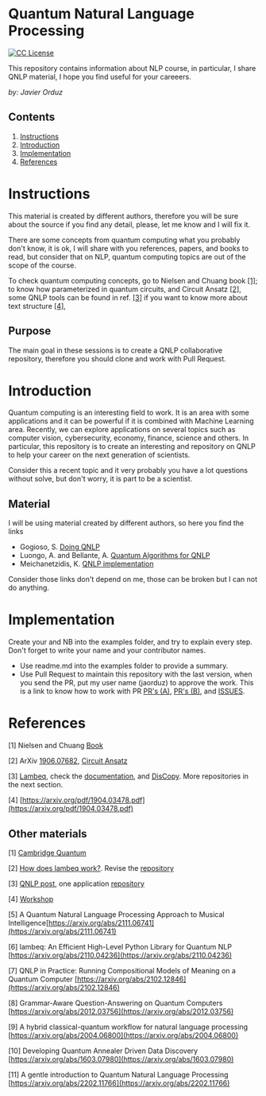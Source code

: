 # Quantum Natural Language Processing

[license-badge]: https://img.shields.io/badge/License-CC-orange
[license]: https://creativecommons.org/licenses/by-nc-sa/3.0/deed.en
[![CC License][license-badge]][license]


This repository contains information about NLP course, in particular, I share QNLP material, I hope 
you find useful for your careeers.

*by: Javier Orduz*

## Contents
1. [Instructions](#instructions)
1. [Introduction](#intro)
1. [Implementation](#implementation)
1. [References](#references)


# Instructions<a name="instructions"></a>
This material is created by different authors, therefore you will be sure about the source if you find 
any detail, please, let me know and I will fix it.

There are some concepts from quantum computing what you probably don't know, 
it is ok, I will share with you references, papers, and books to read, but 
consider that on NLP, quantum computing topics are out of the scope of the course.

To check quantum computing concepts, go to Nielsen and Chuang book [[1]](#references); to know how parameterized in quantum circuits, and Circuit Ansatz [[2]](#references), some QNLP tools can be found in ref. [[3]](#references)
if you want to know more about text structure [[4]](#references), 

## Purpose

The main goal in these sessions is to create a QNLP collaborative repository, therefore you should clone and work with Pull Request.

# Introduction<a name="intro"></a>



Quantum computing is an interesting field to work. It is an area with some applications and it can be powerful if it is combined with Machine Learning area.
Recently, we can explore applications on several topics such as computer vision, cybersecurity, economy, finance, science and others.
In particular, this repository is to create an interesting and repository on QNLP to help your career on the next generation of scientists.


Consider this a recent topic and it very probably you have a lot questions without solve, but don't worry, it is part to be a scientist.

## Material

I will be using material created by different authors, so here you find the links

- Gogioso, S. [Doing QNLP](https://drive.google.com/file/d/1W6hRgwErCKVdE0LCXOn8r7ND6HtDsTXV/view)
- Luongo, A. and Bellante, A. [Quantum Algorithms for QNLP](https://drive.google.com/file/d/1GVF5TIXwbZmD0u2uRgnacuQ1t2Iyd0S8/view)
- Meichanetzidis, K. [QNLP implementation](https://drive.google.com/file/d/1Sw7IFM2mmZcIB9lp5jqweH7hdxRGsVOj/view)

Consider those links don't depend on me, those can be broken but I can not do anything.



# Implementation<a name="instructions"></a>

Create your and NB into the examples folder, and try to explain every step. 
Don't forget to write your name and your contributor names.

- Use readme.md into the examples folder to provide a summary.
- Use Pull Request to maintain this repository with the last version, when you send the PR, put my user name (jaorduz) to approve the work.
This is a link to know how to work with PR [PR's (A)](https://docs.github.com/en/pull-requests/collaborating-with-pull-requests/proposing-changes-to-your-work-with-pull-requests/creating-a-pull-request), [PR's (B)](https://www.digitalocean.com/community/tutorials/how-to-create-a-pull-request-on-github), and [ISSUES](https://docs.github.com/en/desktop/contributing-and-collaborating-using-github-desktop/working-with-your-remote-repository-on-github-or-github-enterprise/creating-an-issue-or-pull-request).


# References<a name="references"></a>

[1] Nielsen and Chuang [Book](https://tinyurl.com/y842t3ck)

[2] ArXiv [1906.07682](https://arxiv.org/pdf/1906.07682.pdf), [Circuit Ansatz](https://pennylane.ai/qml/glossary/circuit_ansatz.html)

[3] <a href="https://tinyurl.com/yd6n83fa" target="_blank">Lambeq</a>, 
check the <a href="https://cqcl.github.io/lambeq/" target="_blank" rel="noopener noreferrer">documentation</a>, and [DisCopy](https://discopy.readthedocs.io/en/main/notebooks.basics.html). More repositories in the next section.


[4] [https://arxiv.org/pdf/1904.03478.pdf](https://arxiv.org/pdf/1904.03478.pdf)


## Other materials
[1] [Cambridge Quantum](https://cqwbkpro.s3.eu-west-2.amazonaws.com/wp-content/uploads/2021/11/24115346/CAMBRIDGE_QUANTUM_QNLP.pdf)


[2] [How does lambeq work?](https://medium.com/cambridge-quantum-computing/quantum-natural-language-processing-ii-6b6a44b319b2).  Revise the [repository](https://github.com/CQCL/lambeq)

[3] [QNLP post](https://medium.com/cambridge-quantum-computing/quantum-natural-language-processing-748d6f27b31d), one application [repository](https://github.com/oxford-quantum-group/discopy/blob/ab2b356bd3cad1dfb55ca6606d6c4b4181fe590c/notebooks/qnlp-experiment.ipynb)

[4] [Workshop](https://quantumweek2020.cambridgequantum.com/qnlp.html)

[5] A Quantum Natural Language Processing Approach to Musical Intelligence[https://arxiv.org/abs/2111.06741](https://arxiv.org/abs/2111.06741)

[6] lambeq: An Efficient High-Level Python Library for Quantum NLP [https://arxiv.org/abs/2110.04236](https://arxiv.org/abs/2110.04236)

[7] QNLP in Practice: Running Compositional Models of Meaning on a Quantum Computer [https://arxiv.org/abs/2102.12846](https://arxiv.org/abs/2102.12846)

[8] Grammar-Aware Question-Answering on Quantum Computers [https://arxiv.org/abs/2012.03756](https://arxiv.org/abs/2012.03756)

[9] A hybrid classical-quantum workflow for natural language processing [https://arxiv.org/abs/2004.06800](https://arxiv.org/abs/2004.06800)

[10] Developing Quantum Annealer Driven Data Discovery [https://arxiv.org/abs/1603.07980](https://arxiv.org/abs/1603.07980)

[11] A gentle introduction to Quantum Natural Language Processing [https://arxiv.org/abs/2202.11766](https://arxiv.org/abs/2202.11766)